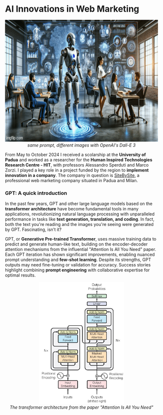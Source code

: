 # AI Innovations in Web Marketing

<p align="center">
  <img src="images/covers.gif" height="400"/>
  <br>
  <i>same prompt, different images with OpenAI's Dall-E 3</i>
</p>

From May to October 2024 I received a scolarship at the **University of Padua** and worked as a researcher for the **Human Inspired Technologies Research Centre - HIT**, with professors Alessandro Sperduti and Marco Zorzi. I played a key role in a project funded by the region to **implement innovation in a company**. The company in question is [SiteBySite](https://www.sitebysite.it/), a professional web marketing company situated in Padua and Milan.

<!-- <p align="center">
  <img src="images/cover_8.jpg" height="350"/>
</p> -->

### GPT: A quick introduction

In the past few years, GPT and other large language models based on the **transformer architecture** have become fundamental tools in many applications, revolutionizing natural language processing with unparalleled performance in tasks like **text generation, translation, and coding**. In fact, both the text you're reading and the images you're seeing were generated by GPT. Fascinating, isn’t it?


GPT, or **Generative Pre-trained Transformer**, uses massive training data to predict and generate human-like text, building on the encoder-decoder attention mechanisms from the influential "Attention Is All You Need" paper. Each GPT iteration has shown significant improvements, enabling nuanced prompt understanding and **few-shot learning**. Despite its strengths, GPT outputs may need fine-tuning or validation for accuracy. Success stories highlight combining **prompt engineering** with collaborative expertise for optimal results.

<p align="center">
  <img src="images/transformer.jpg" height="400"/>
  <br>
  <i>The transformer architecture from the paper "Attention Is All You Need"</i>
</p>
